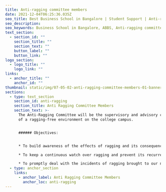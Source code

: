 ```yaml
---
title: Anti-ragging committee members
date: 2021-12-04T06:25:36.035Z
seo_title: Best Business School in Bangalore | Student Support | Anti-ragging committee members
seo_description: 
seo_keywords: Business School in Bangalore, ABBS, Anti-ragging committee members
text_section:
  - section_id: ""
    section_title: ""
    section_text: ""
    button_label: ""
    button_link: ""
logo_section:
  - logo_title: ""
    logo_link: ""
links:
  - anchor_title: ""
    anchor_id: ""
thumbnail: static/img/07-05-02-anti-ragging-committee-members-01-banner.jpg
sections:
  - type: text_section
    section_id: anti-ragging
    section_title: Anti Ragging Committee Members
    section_text: >-
      The Anti-Ragging Committee will be the supervisory and advisory committee
      of a ragging-free environment on the college campus. 


      ###### Objectives: 


      * To build awareness of the effects of ragging and its consequences. 

      * To keep a continuous watch over ragging and prevent its recurrence. 

      * To promptly deal with the incidents of ragging brought to our notice.
  - type: anchor_section
    links:
      - anchor_label: Anti Ragging Committee Members
        anchor_loc: anti-ragging
---
```

